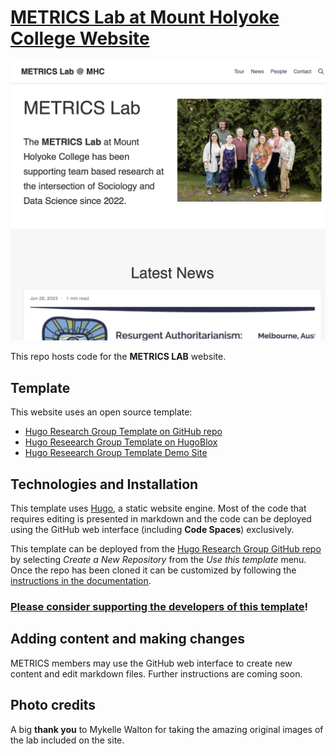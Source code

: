 # [METRICS Lab at Mount Holyoke College Website](https://gebre-medhin.com/metrics-lab)

[![Screenshot](./preview.png)]([https://hugoblox.com/hugo-themes/](https://gebre-medhin.com/metrics-lab))

This repo hosts code for the **METRICS LAB** website. 

## Template

This website uses an open source template:

- [Hugo Research Group Template on GitHub repo](https://github.com/wowchemy/starter-hugo-research-group)
- [Hugo Reseearch Group Template on HugoBlox](https://hugoblox.com/templates/details/research-group/)
- [Hugo Reseearch Group Template Demo Site](https://research-group.netlify.app)

## Technologies and Installation

This template uses [Hugo](https://github.com/gohugoio/hugo), a static website engine. Most of the code that requires editing is presented in markdown and the code can be deployed using the GitHub web interface (including **Code Spaces**) exclusively.

This template can be deployed from the [Hugo Research Group GitHub repo](https://github.com/wowchemy/starter-hugo-research-group) by selecting _Create a New Repository_ from the _Use this template_ menu. Once the repo has been cloned it can be customized by following the [instructions in the documentation](https://docs.hugoblox.com/tutorial/blog/).

### [Please consider supporting the developers of this template](https://github.com/sponsors/gcushen)!

## Adding content and making changes

METRICS members may use the GitHub web interface to create new content and edit markdown files. Further instructions are coming soon.

## Photo credits

A big **thank you** to Mykelle Walton for taking the amazing original images of the lab included on the site.
